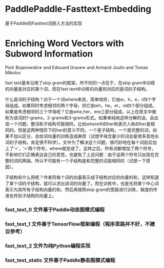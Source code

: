 # PaddlePaddle-Fasttext-Embedding
基于Paddle的Fasttext词嵌入方法的实现
# Enriching Word Vectors with Subword Information
Piotr Bojanowski∗ and Edouard Grave∗ and Armand Joulin and Tomas Mikolov

fast text基本沿用了skip gram的框架。所不同的一点在于，在skip gram中训练的向量是对应的某个词，而在fast text中训练的向量则对应的是词的子结构。

什么是词的子结构？对于一个词where来说，简单地将，它由w，h，e，r四个字母组成。如果同时考虑相邻的两个字母，则它由wh，he，er，re四个部分组成。如果是考虑相邻的三个字母呢？它由whe,her，ere三部分组成。以上在原文中被称为该词的1-grams，2-grams和3-grams形式。如果单纯地这样分解的话，会出现一个问题，整词和子结构可能相同，比如where中的her和表示人称的her是相同的。但是这两种情形下的her的意义不同，一个是子结构，一个是完整的词，如果不加以区分，会给词向量的训练造成麻烦（试想字母含量少的词会是很多其他长词的子结构，肯定很不科学）。文中为了解决这个问题，很巧妙地在每个词前后加上了‘<’，‘>’两个符号，where就变成了<where>。这样之后，所有词都增加了两个符号，不影响它们正确表达自己的意思，也避免了上述问题：由于这两个符号只出现在完整的词的两端，所以不可能有一个子结构是和完整的词是相同的（试想一下原因）。

子结构有什么用呢？作者将每个词的向量表示成子结构对应的向量的和，这样知道了某个词的子结构，就可以求出该词的向量了。而在训练中，也是先将某个中心词表示为其所有子结构向量的和，然后再按照skip gram的思路进行训练，梯度的传递也传到子结构的向量上。

### fast_text_0 文件基于Paddle动态图模式编程
### fast_text_1 文件基于TensorFlow框架编程（程序思路并不好，不建议参考）
### fast_text_2 文件为纯Python编程实现
### fast_text_static 文件基于Paddle静态图模式编程
